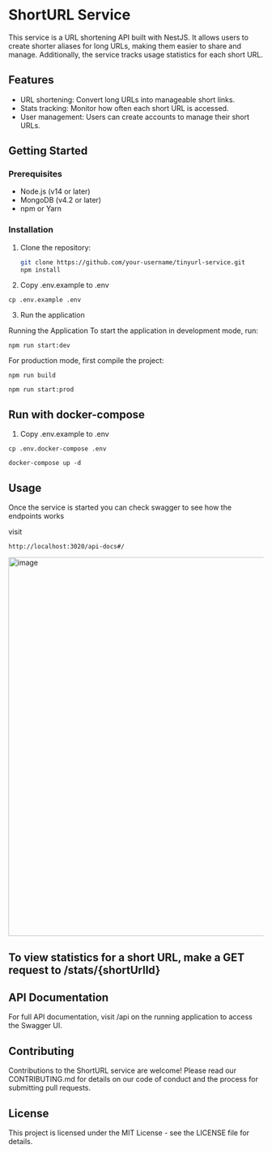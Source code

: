 # ShortURL Service

This service is a URL shortening API built with NestJS. It allows users to create shorter aliases for long URLs, making them easier to share and manage. Additionally, the service tracks usage statistics for each short URL.

## Features

- URL shortening: Convert long URLs into manageable short links.
- Stats tracking: Monitor how often each short URL is accessed.
- User management: Users can create accounts to manage their short URLs.

## Getting Started

### Prerequisites

- Node.js (v14 or later)
- MongoDB (v4.2 or later)
- npm or Yarn

### Installation

1. Clone the repository:

   ```sh
   git clone https://github.com/your-username/tinyurl-service.git
   npm install


2. Copy .env.example to .env 
  
```
cp .env.example .env
```

3. Run the application

Running the Application
To start the application in development mode, run:

```
npm run start:dev
```

For production mode, first compile the project:

```
npm run build
```

```
npm run start:prod
```

## Run with docker-compose 

1. Copy .env.example to .env 
  
```
cp .env.docker-compose .env
```

```
docker-compose up -d 
```

## Usage

Once the service is started you can check swagger to see how the endpoints works

visit
```
http://localhost:3020/api-docs#/
```

<img width="748" alt="image" src="https://github.com/servatj/rhx-frontend/assets/3521485/7e83b26b-cf12-4778-81f4-4e24bfaa5746">


## To view statistics for a short URL, make a GET request to /stats/{shortUrlId}

## API Documentation
For full API documentation, visit /api on the running application to access the Swagger UI.

## Contributing
Contributions to the ShortURL service are welcome! Please read our CONTRIBUTING.md for details on our code of conduct and the process for submitting pull requests.

## License
This project is licensed under the MIT License - see the LICENSE file for details.
